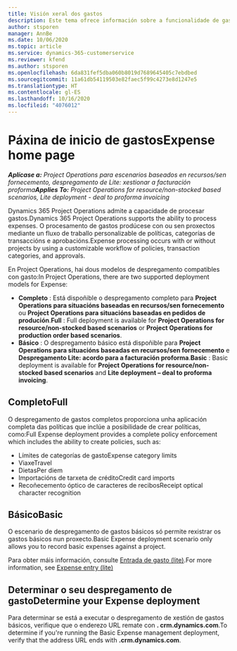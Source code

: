 ```yaml
---
title: Visión xeral dos gastos
description: Este tema ofrece información sobre a funcionalidade de gasto en Project Operations.
author: stsporen
manager: AnnBe
ms.date: 10/06/2020
ms.topic: article
ms.service: dynamics-365-customerservice
ms.reviewer: kfend
ms.author: stsporen
ms.openlocfilehash: 6da831fef5dba060b8019d7689645405c7ebdbed
ms.sourcegitcommit: 11a61db54119503e82faec5f99c4273e8d1247e5
ms.translationtype: HT
ms.contentlocale: gl-ES
ms.lasthandoff: 10/16/2020
ms.locfileid: "4076012"
---
```

# <a name="expense-home-page"></a><span data-ttu-id="7af19-103">Páxina de inicio de gastos</span><span class="sxs-lookup"><span data-stu-id="7af19-103">Expense home page</span></span>

<span data-ttu-id="7af19-104">_**Aplícase a:** Project Operations para escenarios baseados en recursos/sen fornecemento, despregamento de Lite: xestionar a facturación proforma_</span><span class="sxs-lookup"><span data-stu-id="7af19-104">_**Applies To:** Project Operations for resource/non-stocked based scenarios, Lite deployment - deal to proforma invoicing_</span></span>


<span data-ttu-id="7af19-105">Dynamics 365 Project Operations admite a capacidade de procesar gastos.</span><span class="sxs-lookup"><span data-stu-id="7af19-105">Dynamics 365 Project Operations supports the ability to process expenses.</span></span> <span data-ttu-id="7af19-106">O procesamento de gastos prodúcese con ou sen proxectos mediante un fluxo de traballo personalizable de políticas, categorías de transaccións e aprobacións.</span><span class="sxs-lookup"><span data-stu-id="7af19-106">Expense processing occurs with or without projects by using a customizable workflow of policies, transaction categories, and approvals.</span></span>

<span data-ttu-id="7af19-107">En Project Operations, hai dous modelos de despregamento compatibles con gasto:</span><span class="sxs-lookup"><span data-stu-id="7af19-107">In Project Operations, there are two supported deployment models for Expense:</span></span> 

- <span data-ttu-id="7af19-108">**Completo** : Está dispoñible o despregamento completo para **Project Operations para situacións baseadas en recursos/sen fornecemento** ou **Project Operations para situacións baseadas en pedidos de produción**.</span><span class="sxs-lookup"><span data-stu-id="7af19-108">**Full** : Full deployment is available for **Project Operations for resource/non-stocked based scenarios** or **Project Operations for production order based scenarios**.</span></span>
- <span data-ttu-id="7af19-109">**Básico** : O despregamento básico está dispoñible para **Project Operations para situacións baseadas en recursos/sen fornecemento** e **Despregamento Lite: acordo para a facturación proforma**.</span><span class="sxs-lookup"><span data-stu-id="7af19-109">**Basic** : Basic deployment is available for **Project Operations for resource/non-stocked based scenarios** and **Lite deployment – deal to proforma invoicing**.</span></span>

## <a name="full"></a><span data-ttu-id="7af19-110">Completo</span><span class="sxs-lookup"><span data-stu-id="7af19-110">Full</span></span> 
<span data-ttu-id="7af19-111">O despregamento de gastos completos proporciona unha aplicación completa das políticas que inclúe a posibilidade de crear políticas, como:</span><span class="sxs-lookup"><span data-stu-id="7af19-111">Full Expense deployment provides a complete policy enforcement which includes the ability to create policies, such as:</span></span>

  - <span data-ttu-id="7af19-112">Límites de categorías de gasto</span><span class="sxs-lookup"><span data-stu-id="7af19-112">Expense category limits</span></span>
  - <span data-ttu-id="7af19-113">Viaxe</span><span class="sxs-lookup"><span data-stu-id="7af19-113">Travel</span></span>
  - <span data-ttu-id="7af19-114">Dietas</span><span class="sxs-lookup"><span data-stu-id="7af19-114">Per diem</span></span>
  - <span data-ttu-id="7af19-115">Importacións de tarxeta de crédito</span><span class="sxs-lookup"><span data-stu-id="7af19-115">Credit card imports</span></span>
  - <span data-ttu-id="7af19-116">Recoñecemento óptico de caracteres de recibos</span><span class="sxs-lookup"><span data-stu-id="7af19-116">Receipt optical character recognition</span></span>

## <a name="basic"></a><span data-ttu-id="7af19-117">Básico</span><span class="sxs-lookup"><span data-stu-id="7af19-117">Basic</span></span> 
<span data-ttu-id="7af19-118">O escenario de despregamento de gastos básicos só permite rexistrar os gastos básicos nun proxecto.</span><span class="sxs-lookup"><span data-stu-id="7af19-118">Basic Expense deployment scenario only allows you to record basic expenses against a project.</span></span> 

<span data-ttu-id="7af19-119">Para obter máis información, consulte [Entrada de gasto (lite)](basic-expense.md).</span><span class="sxs-lookup"><span data-stu-id="7af19-119">For more information, see [Expense entry (lite)](basic-expense.md)</span></span>

## <a name="determine-your-expense-deployment"></a><span data-ttu-id="7af19-120">Determinar o seu despregamento de gasto</span><span class="sxs-lookup"><span data-stu-id="7af19-120">Determine your Expense deployment</span></span>
<span data-ttu-id="7af19-121">Para determinar se está a executar o despregamento de xestión de gastos básicos, verifique que o enderezo URL remate con **. crm.dynamics.com**.</span><span class="sxs-lookup"><span data-stu-id="7af19-121">To determine if you're running the Basic Expense management deployment, verify that the address URL ends with **.crm.dynamics.com**.</span></span> 
